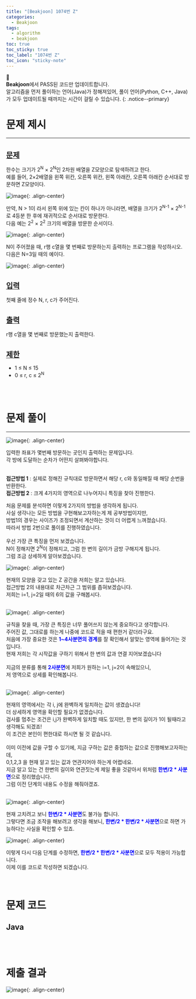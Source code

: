 ```yaml
---
title: "[Beakjoon] 1074번 Z"
categories:
  - Beakjoon
tags:
  - algorithm
  - beakjoon
toc: true
toc_sticky: true
toc_label: "1074번 Z"
toc_icon: "sticky-note"
---
```


📣<br>
**Beakjoon**에서 PASS된 코드만 업데이트합니다.<br>
알고리즘을 먼저 풀이하는 언어(Java)가 정해져있어, 
풀이 언어(Python, C++, Java)가 모두 업데이트될 때까지는 시간이 걸릴 수 있습니다.
{: .notice--primary}

# 문제 제시

---

<br>
<b><u><span style="font-size:20px">문제</span></u></b>

한수는 크기가 2<sup>N</sup> × 2<sup>N</sup>인 2차원 배열을 Z모양으로 탐색하려고 한다.<br>
예를 들어, 2×2배열을 왼쪽 위칸, 오른쪽 위칸, 왼쪽 아래칸, 오른쪽 아래칸 순서대로 방문하면 Z모양이다.<br>

![image](https://user-images.githubusercontent.com/45550607/109430006-522c5780-7a42-11eb-9387-aebfcd2f9483.png){: .align-center}

만약, N > 1이 라서 왼쪽 위에 있는 칸이 하나가 아니라면, 배열을 크기가 2<sup>N-1</sup> × 2<sup>N-1</sup>로 4등분 한 후에 재귀적으로 순서대로 방문한다.<br>
다음 예는 2<sup>2</sup> × 2<sup>2</sup> 크기의 배열을 방문한 순서이다.<br>

![image](https://user-images.githubusercontent.com/45550607/109430009-548eb180-7a42-11eb-9bbe-d6612f289280.png){: .align-center}

N이 주어졌을 때, r행 c열을 몇 번째로 방문하는지 출력하는 프로그램을 작성하시오.<br>
다음은 N=3일 때의 예이다.<br>

![image](https://user-images.githubusercontent.com/45550607/109430012-56587500-7a42-11eb-9354-3bf734f323e5.png){: .align-center}



<br>
<b><u><span style="font-size:20px">입력</span></u></b>

첫째 줄에 정수 N, r, c가 주어진다.

<br>
<b><u><span style="font-size:20px">출력</span></u></b>

r행 c열을 몇 번째로 방문했는지 출력한다.

<br>
<b><u><span style="font-size:20px">제한</span></u></b>

- 1 ≤ N ≤ 15
- 0 ≤ r, c ≤ 2<sup>N</sup>

<br>
<br>

# 문제 풀이

---

![image](https://user-images.githubusercontent.com/45550607/109469035-d1f10b00-7ab0-11eb-83fd-a3ef9c3ade1c.png){: .align-center}

입력한 좌표가 몇번째 방문하는 곳인지 출력하는 문제입니다.<br>
각 방에 도달하는 순차가 어떤지 살펴봐야합니다.<br>
<br>

**접근방법 1** : 실제로 정해진 규칙대로 방문하면서 해당 r, c와 동일해질 때 해당 순번을 반환한다.<br>
**접근방법 2** : 크게 4가지의 영역으로 나누어지니 특징을 찾아 진행한다.<br>

처음 문제를 분석하면 이렇게 2가지의 방법을 생각하게 됩니다.<br>
사실 생각나는 모든 방법을 구현해보고자하는게 제 공부방법이지만,<br>
방법1의 경우는 사이즈가 조정되면서 계산하는 것이 더 어렵게 느껴졌습니다.<br>
따라서 방법 2번으로 풀이를 진행하였습니다.<br>
<br>
우선 가장 큰 특징을 먼저 보겠습니다.<br>
N이 정해지면 2<sup>N</sup>이 정해지고, 그럼 한 변의 길이가 금방 구해지게 됩니다.<br>
그럼 조금 상세하게 알아보겠습니다.<br>

![image](https://user-images.githubusercontent.com/45550607/110232503-618b3380-7f61-11eb-854e-eaa68b237932.png){: .align-center}

현재의 모양을 갖고 있는 Z 공간을 저희는 알고 있습니다.<br>
접근방법 2의 내용대로 차근차근 그 범위를 좁혀보겠습니다.<br>
저희는 i=1, j=2일 때의 6의 값을 구해봅시다.<br>
<br>

![image](https://user-images.githubusercontent.com/45550607/110232543-94cdc280-7f61-11eb-8f3e-967cb96d9343.png){: .align-center}

규칙을 찾을 때, 가장 큰 특징은 너무 풀어쓰지 않는게 중요하다고 생각합니다.<br>
주어진 값, 그대로를 하는게 나중에 코드로 적을 때 편한거 같더라구요.<br>
처음에 가장 중요한 것은 <span style="color:blue;">**1~4사분면의 경계**</span>를 잘 확인해서 알맞는 영역에 들어가는 것입니다.<br>
현재 저희는 각 시작값을 구하기 위해서 한 변의 값과 연결 지어보겠습니다<br>
<br>
지금의 분류를 통해 <span style="color:blue;">**2사분면**</span>에 저희가 원하는 i=1, j=2이 속해있으니,<br>
저 영역으로 상세를 확인해봅니다.<br>
<br>

![image](https://user-images.githubusercontent.com/45550607/110232668-6d2b2a00-7f62-11eb-9846-9899cdc092a2.png){: .align-center}

현재의 영역에서는 각 i, j에 완벽하게 일치하는 값이 생겼습니다!<br>
더 상세하게 영역을 확인할 필요가 없겠습니다.<br>
검사를 멈추는 조건은 i,j가 완벽하게 일치할 때도 있지만, 한 변의 길이가 1이 될때라고 생각해도 되겠죠!<br>
이 조건은 본인이 편한대로 하시면 될 것 같습니다.<br>
<br>
이미 이전에 값을 구할 수 있기에, 지금 구하는 값은 중첩하는 값으로 진행해보고자하는데,<br>
0,1,2,3 을 현재 알고 있는 값과 연관지어야 하는게 어렵네요.<br>
지금 알고 있는 건 한변의 길이와 연관짓는게 제일 좋을 것같아서 위처럼 <span style="color:blue;">**한변/2 * 사분면**</span>으로 정리했습니다.<br>
그럼 이전 단계의 내용도 수정을 해줘야겠죠.<br>
<br>

![image](https://user-images.githubusercontent.com/45550607/110232867-be87e900-7f63-11eb-9188-6dce66def310.png){: .align-center}

현재 고치려고 보니 <span style="color:blue;">**한변/2 * 사분면**</span>도 불가능 합니다.<br>
그렇다면 조금 조작을 해보려고 생각을 해보니, <span style="color:blue;">**한변/2 * 한변/2 * 사분면**</span>으로 하면 가능하다는 사실을 확인할 수 있죠.<br>

![image](https://user-images.githubusercontent.com/45550607/110232887-f0994b00-7f63-11eb-8d67-7a2324860687.png){: .align-center}

이렇게 다시 다음 단계를 수정하면, <span style="color:blue;">**한변/2 * 한변/2 * 사분면**</span>으로 모두 적용이 가능합니다.<br>
이제 이를 코드로 작성하면 되겠습니다.<br>
<br>
<br>

# 문제 코드

## Java

<script src="https://gist.github.com/eona1301/dc20755ebf7ffc0f77d600c659a43e59.js"></script>

<br>
<br>

# 제출 결과

![image](https://user-images.githubusercontent.com/45550607/110231633-51248a00-7f5c-11eb-9c70-ac0c25347391.png){: .align-center}

